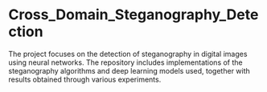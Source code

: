 # Cross_Domain_Steganography_Detection
The project focuses on the detection of steganography in digital images using neural networks. The repository includes implementations of the steganography algorithms and deep learning models used, together with results obtained through various experiments.
